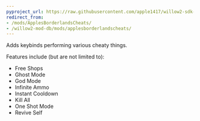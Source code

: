 ```yaml
---
pyproject_url: https://raw.githubusercontent.com/apple1417/willow2-sdk-mods/master/apples_borderlands_cheats/pyproject.toml
redirect_from:
- /mods/ApplesBorderlandsCheats/
- /willow2-mod-db/mods/applesborderlandscheats/
---
```


Adds keybinds performing various cheaty things.

Features include (but are not limited to):
- Free Shops
- Ghost Mode
- God Mode
- Infinite Ammo
- Instant Cooldown
- Kill All
- One Shot Mode
- Revive Self

